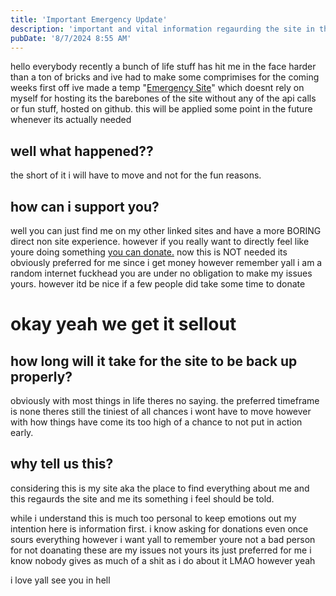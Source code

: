 ```yaml
---
title: 'Important Emergency Update'
description: 'important and vital information regaurding the site in the coming weeks'
pubDate: '8/7/2024 8:55 AM'
---
```

hello everybody
recently a bunch of life stuff has hit me in the face harder than a ton of bricks and ive had to make some comprimises for the coming weeks
first off
ive made a temp "[Emergency Site](https://github.com/bathtubfulloftoast/emergencysite)" which doesnt rely on myself for hosting
its the barebones of the site without any of the api calls or fun stuff, hosted on github.
this will be applied some point in the future whenever its actually needed

## well what happened??
the short of it
i will have to move
and not for the fun reasons.

## how can i support you?
well you can just find me on my other linked sites and have a more BORING direct non site experience.
however if you really want to directly feel like youre doing something
[you can donate.](https://buymeacoffee.com/bathtubfulloftoast)
now this is NOT needed
its obviously preferred for me since i get money
however
remember yall
i am a random internet fuckhead you are under no obligation to make my issues yours.
however itd be nice if a few people did take some time to donate

# okay yeah we get it sellout
## how long will it take for the site to be back up properly?
obviously with most things in life theres no saying.
the preferred timeframe is none
theres still the tiniest of all chances i wont have to move
however with how things have come its too high of a chance to not put in action early.

## why tell us this?
considering this is my site
aka the place to find everything about me
and this regaurds the site and me
its something i feel should be told.

while i understand this is much too personal to keep emotions out my intention here is information first.
i know asking for donations even once sours everything 
however i want yall to remember
youre not a bad person for not doanating
these are my issues not yours
its just preferred for me 
i know nobody gives as much of a shit as i do about it LMAO
however
yeah

i love yall 
see you in hell
